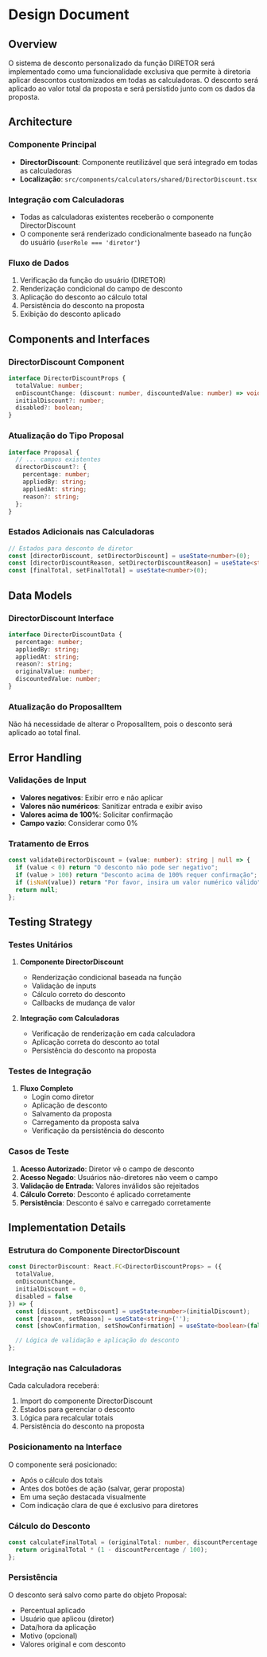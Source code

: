 # Design Document

## Overview

O sistema de desconto personalizado da função DIRETOR será implementado como uma funcionalidade exclusiva que permite à diretoria aplicar descontos customizados em todas as calculadoras. O desconto será aplicado ao valor total da proposta e será persistido junto com os dados da proposta.

## Architecture

### Componente Principal
- **DirectorDiscount**: Componente reutilizável que será integrado em todas as calculadoras
- **Localização**: `src/components/calculators/shared/DirectorDiscount.tsx`

### Integração com Calculadoras
- Todas as calculadoras existentes receberão o componente DirectorDiscount
- O componente será renderizado condicionalmente baseado na função do usuário (`userRole === 'diretor'`)

### Fluxo de Dados
1. Verificação da função do usuário (DIRETOR)
2. Renderização condicional do campo de desconto
3. Aplicação do desconto ao cálculo total
4. Persistência do desconto na proposta
5. Exibição do desconto aplicado

## Components and Interfaces

### DirectorDiscount Component

```typescript
interface DirectorDiscountProps {
  totalValue: number;
  onDiscountChange: (discount: number, discountedValue: number) => void;
  initialDiscount?: number;
  disabled?: boolean;
}
```

### Atualização do Tipo Proposal

```typescript
interface Proposal {
  // ... campos existentes
  directorDiscount?: {
    percentage: number;
    appliedBy: string;
    appliedAt: string;
    reason?: string;
  };
}
```

### Estados Adicionais nas Calculadoras

```typescript
// Estados para desconto de diretor
const [directorDiscount, setDirectorDiscount] = useState<number>(0);
const [directorDiscountReason, setDirectorDiscountReason] = useState<string>('');
const [finalTotal, setFinalTotal] = useState<number>(0);
```

## Data Models

### DirectorDiscount Interface

```typescript
interface DirectorDiscountData {
  percentage: number;
  appliedBy: string;
  appliedAt: string;
  reason?: string;
  originalValue: number;
  discountedValue: number;
}
```

### Atualização do ProposalItem

Não há necessidade de alterar o ProposalItem, pois o desconto será aplicado ao total final.

## Error Handling

### Validações de Input
- **Valores negativos**: Exibir erro e não aplicar
- **Valores não numéricos**: Sanitizar entrada e exibir aviso
- **Valores acima de 100%**: Solicitar confirmação
- **Campo vazio**: Considerar como 0%

### Tratamento de Erros
```typescript
const validateDirectorDiscount = (value: number): string | null => {
  if (value < 0) return "O desconto não pode ser negativo";
  if (value > 100) return "Desconto acima de 100% requer confirmação";
  if (isNaN(value)) return "Por favor, insira um valor numérico válido";
  return null;
};
```

## Testing Strategy

### Testes Unitários
1. **Componente DirectorDiscount**
   - Renderização condicional baseada na função
   - Validação de inputs
   - Cálculo correto do desconto
   - Callbacks de mudança de valor

2. **Integração com Calculadoras**
   - Verificação de renderização em cada calculadora
   - Aplicação correta do desconto ao total
   - Persistência do desconto na proposta

### Testes de Integração
1. **Fluxo Completo**
   - Login como diretor
   - Aplicação de desconto
   - Salvamento da proposta
   - Carregamento da proposta salva
   - Verificação da persistência do desconto

### Casos de Teste
1. **Acesso Autorizado**: Diretor vê o campo de desconto
2. **Acesso Negado**: Usuários não-diretores não veem o campo
3. **Validação de Entrada**: Valores inválidos são rejeitados
4. **Cálculo Correto**: Desconto é aplicado corretamente
5. **Persistência**: Desconto é salvo e carregado corretamente

## Implementation Details

### Estrutura do Componente DirectorDiscount

```typescript
const DirectorDiscount: React.FC<DirectorDiscountProps> = ({
  totalValue,
  onDiscountChange,
  initialDiscount = 0,
  disabled = false
}) => {
  const [discount, setDiscount] = useState<number>(initialDiscount);
  const [reason, setReason] = useState<string>('');
  const [showConfirmation, setShowConfirmation] = useState<boolean>(false);

  // Lógica de validação e aplicação do desconto
};
```

### Integração nas Calculadoras

Cada calculadora receberá:
1. Import do componente DirectorDiscount
2. Estados para gerenciar o desconto
3. Lógica para recalcular totais
4. Persistência do desconto na proposta

### Posicionamento na Interface

O componente será posicionado:
- Após o cálculo dos totais
- Antes dos botões de ação (salvar, gerar proposta)
- Em uma seção destacada visualmente
- Com indicação clara de que é exclusivo para diretores

### Cálculo do Desconto

```typescript
const calculateFinalTotal = (originalTotal: number, discountPercentage: number): number => {
  return originalTotal * (1 - discountPercentage / 100);
};
```

### Persistência

O desconto será salvo como parte do objeto Proposal:
- Percentual aplicado
- Usuário que aplicou (diretor)
- Data/hora da aplicação
- Motivo (opcional)
- Valores original e com desconto